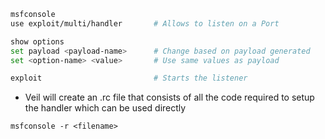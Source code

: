 ````bash
msfconsole
use exploit/multi/handler 		# Allows to listen on a Port

show options
set payload <payload-name> 		# Change based on payload generated
set <option-name> <value> 		# Use same values as payload

exploit 						# Starts the listener
````

* Veil will create an .rc file that consists of all the code required to setup the handler which can be used directly

`msfconsole -r <filename>`
